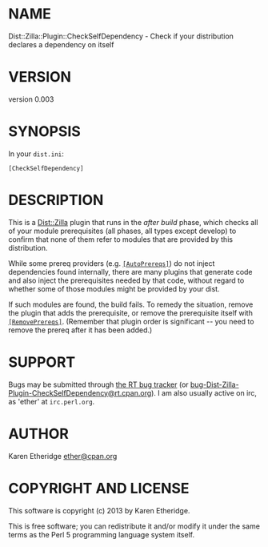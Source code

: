 # NAME

Dist::Zilla::Plugin::CheckSelfDependency - Check if your distribution declares a dependency on itself

# VERSION

version 0.003

# SYNOPSIS

In your `dist.ini`:

    [CheckSelfDependency]

# DESCRIPTION

This is a [Dist::Zilla](http://search.cpan.org/perldoc?Dist::Zilla) plugin that runs in the _after build_ phase, which
checks all of your module prerequisites (all phases, all types except develop) to confirm
that none of them refer to modules that are provided by this distribution.

While some prereq providers (e.g. [`[AutoPrereqs]`](http://search.cpan.org/perldoc?Dist::Zilla::Plugin::AutoPrereqs))
do not inject dependencies found internally, there are many plugins that
generate code and also inject the prerequisites needed by that code, without
regard to whether some of those modules might be provided by your dist.

If such modules are found, the build fails.  To remedy the situation, remove
the plugin that adds the prerequisite, or remove the prerequisite itself with
[`[RemovePrereqs]`](http://search.cpan.org/perldoc?Dist::Zilla::Plugin::RemovePrereqs). (Remember that
plugin order is significant -- you need to remove the prereq after it has been
added.)

# SUPPORT

Bugs may be submitted through [the RT bug tracker](https://rt.cpan.org/Public/Dist/Display.html?Name=Dist-Zilla-Plugin-CheckSelfDependency)
(or [bug-Dist-Zilla-Plugin-CheckSelfDependency@rt.cpan.org](mailto:bug-Dist-Zilla-Plugin-CheckSelfDependency@rt.cpan.org)).
I am also usually active on irc, as 'ether' at `irc.perl.org`.

# AUTHOR

Karen Etheridge <ether@cpan.org>

# COPYRIGHT AND LICENSE

This software is copyright (c) 2013 by Karen Etheridge.

This is free software; you can redistribute it and/or modify it under
the same terms as the Perl 5 programming language system itself.
